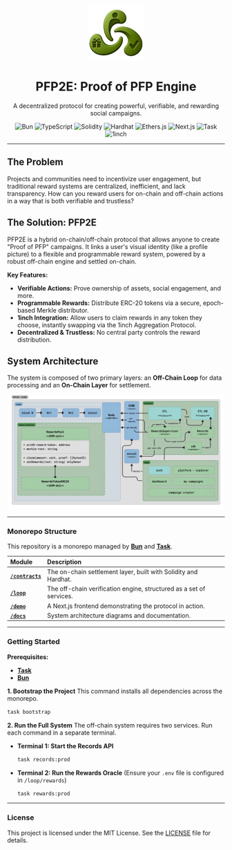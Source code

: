 <div align="center">
  <img src="docs/logo.png" alt="PFP2E Logo" width="128" />
  <h1>PFP2E: Proof of PFP Engine</h1>
  <p>A decentralized protocol for creating powerful, verifiable, and rewarding social campaigns.</p>
  
  <p>
    <img src="https://img.shields.io/badge/Bun-%23000000.svg?style=for-the-badge&logo=bun&logoColor=white" alt="Bun" />
    <img src="https://img.shields.io/badge/typescript-%23007ACC.svg?style=for-the-badge&logo=typescript&logoColor=white" alt="TypeScript" />
    <img src="https://img.shields.io/badge/Solidity-%23363636.svg?style=for-the-badge&logo=solidity&logoColor=white" alt="Solidity" />
    <img src="https://img.shields.io/badge/Hardhat-222222?style=for-the-badge&logo=hardhat&logoColor=white" alt="Hardhat" />
    <img src="https://img.shields.io/badge/Ethers.js-2C2C2C?style=for-the-badge&logo=ethers&logoColor=white" alt="Ethers.js" />
    <img src="https://img.shields.io/badge/Next-black?style=for-the-badge&logo=next.js&logoColor=white" alt="Next.js" />
    <img src="https://img.shields.io/badge/Task-2A91B8?style=for-the-badge&logo=task&logoColor=white" alt="Task" />
    <img src="https://img.shields.io/badge/1inch-1C1C1C?style=for-the-badge&logo=1inch&logoColor=white" alt="1inch" />
  </p>
</div>

---

## The Problem

Projects and communities need to incentivize user engagement, but traditional reward systems are centralized, inefficient, and lack transparency. How can you reward users for on-chain and off-chain actions in a way that is both verifiable and trustless?

## The Solution: PFP2E

PFP2E is a hybrid on-chain/off-chain protocol that allows anyone to create "Proof of PFP" campaigns. It links a user's visual identity (like a profile picture) to a flexible and programmable reward system, powered by a robust off-chain engine and settled on-chain.

**Key Features:**
- **Verifiable Actions:** Prove ownership of assets, social engagement, and more.
- **Programmable Rewards:** Distribute ERC-20 tokens via a secure, epoch-based Merkle distributor.
- **1inch Integration:** Allow users to claim rewards in any token they choose, instantly swapping via the 1inch Aggregation Protocol.
- **Decentralized & Trustless:** No central party controls the reward distribution.

## System Architecture

The system is composed of two primary layers: an **Off-Chain Loop** for data processing and an **On-Chain Layer** for settlement.

<div align="center">
  <img src="docs/components.jpg" alt="PFP2E System Architecture Diagram" />
</div>

---

### Monorepo Structure

This repository is a monorepo managed by **[Bun](https://bun.sh/)** and **[Task](https://taskfile.dev/)**.

| Module | Description |
| :--- | :--- |
| **[`/contracts`](./contracts)** | The on-chain settlement layer, built with Solidity and Hardhat. |
| **[`/loop`](./loop)** | The off-chain verification engine, structured as a set of services. |
| **[`/demo`](./demo)** | A Next.js frontend demonstrating the protocol in action. |
| **[`/docs`](./docs)** | System architecture diagrams and documentation. |

---

### Getting Started

**Prerequisites:**
-   [**Task**](https://taskfile.dev/installation/)
-   [**Bun**](https://bun.sh/)

**1. Bootstrap the Project**
This command installs all dependencies across the monorepo.

```bash
task bootstrap
```

**2. Run the Full System**
The off-chain system requires two services. Run each command in a separate terminal.

*   **Terminal 1: Start the Records API**
    ```bash
    task records:prod
    ```
*   **Terminal 2: Run the Rewards Oracle**
    (Ensure your `.env` file is configured in `/loop/rewards`)
    ```bash
    task rewards:prod
    ```

---

### License
This project is licensed under the MIT License. See the [LICENSE](./LICENSE) file for details.
